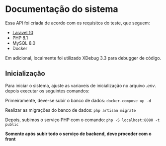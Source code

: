 # Documentação do sistema

Essa API foi criada de acordo com os requisitos do teste, que seguem:
- [Laravel 10](https://laravel.com)
- PHP 8.1
- MySQL 8.0
- Docker

Em adicional, localmente foi utilizado XDebug 3.3 para debugger de código.

## Inicialização
Para iniciar o sistema, ajuste as variaveis de inicialização no arquivo *.env*. depois executar os seguintes comandos:


Primeiramente, deve-se subir o banco de dados:
`docker-compose up -d`

Realizar as migrações do banco de dados:
`php artisan migrate`


Depois, subimos o serviço PHP com o comando:
`php -S localhost:8080 -t public`

**Somente após subir todo o serviço de backend, deve proceder com o front**
